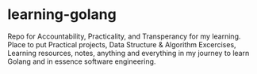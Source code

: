 # learning-golang
Repo for Accountability, Practicality, and Transperancy for my learning. Place to put Practical projects, Data Structure &amp; Algorithm Excercises, Learning resources, notes, anything and everything in my journey to learn Golang and in essence software engineering.
